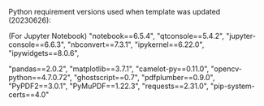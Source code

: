 



Python requirement versions used when template was updated (20230626):

(For Jupyter Notebook)
"notebook==6.5.4", 
"qtconsole==5.4.2", 
"jupyter-console==6.6.3",
"nbconvert==7.3.1",
"ipykernel==6.22.0",
"ipywidgets==8.0.6",


"pandas==2.0.2", 
"matplotlib==3.7.1", 
"camelot-py==0.11.0", 
"opencv-python==4.7.0.72", 
"ghostscript==0.7", 
"pdfplumber==0.9.0", 
"PyPDF2==3.0.1", 
"PyMuPDF==1.22.3",
"requests==2.31.0",
"pip-system-certs==4.0"